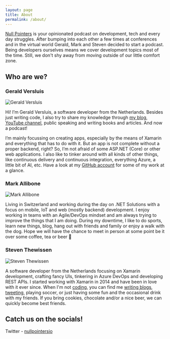 ```yaml
---
layout: page
title: About
permalink: /about/
---
```


[Null Pointers](https://nullpointers.io) is your opinionated podcast on development, tech and every day struggles. After bumping into each other a few times at conferences and in the virtual world Gerald, Mark and Steven decided to start a podcast. Being developers ourselves means we cover development topics most of the time. Still, we don't shy away from moving outside of our little comfort zone.

## Who are we?

### Gerald Versluis

<img src="{{ site.baseurl }}/images/gerald.png" alt="Gerald Versluis" class="muh-avatar" />

Hi! I’m Gerald Versluis, a software developer from the Netherlands. Besides just writing code, I also try to share my knowledge through [my blog](https://blog.verslu.is), [YouTube channel](https://youtube.com/GeraldVersluis), public speaking and writing books and articles. And now a podcast!

I’m mainly focussing on creating apps, especially by the means of Xamarin and everything that has to do with it. But an app is not complete without a proper backend, right? So, I’m not afraid of some ASP.NET (Core) or other web applications. I also like to tinker around with all kinds of other things, like continuous delivery and continuous integration, everything Azure, a little bit of AI, etc. Have a look at my [GitHub account](https://github.com/jfversluis) for some of my work at a glance.

### Mark Allibone

<img src="{{ site.baseurl }}/images/mark.png" alt="Mark Allibone" class="muh-avatar" />

Living in Switzerland and working during the day on .NET Solutions with a focus on mobile, IoT and web (mostly backend) development. I enjoy working in teams with an Agile/DevOps mindset and am always trying to improve the things that I am doing.
During my downtime, I like to do sports, learn new things, blog, hang out with friends and family or enjoy a walk with the dog.
Hope we will have the chance to meet in person at some point be it over some coffee, tea or beer 🙂

### Steven Thewissen

<img src="{{ site.baseurl }}/images/steven.png" alt="Steven Thewissen" class="muh-avatar" />

A software developer from the Netherlands focusing on Xamarin development, crafting fancy UIs, tinkering in Azure DevOps and developing REST APIs. I started working with Xamarin in 2014 and have been in love with it ever since. When I'm not [coding](https://github.com/sthewissen), you can find me [writing blogs](https://thewissen.io), [tweeting](https://twitter.com/devnl), playing soccer, or just having some fun and the occasional drink with my friends. If you bring cookies, chocolate and/or a nice beer, we can quickly become best friends.

## Catch us on the socials!

Twitter - [nullpointersio](https://www.twitter.com/nullpointersio)
